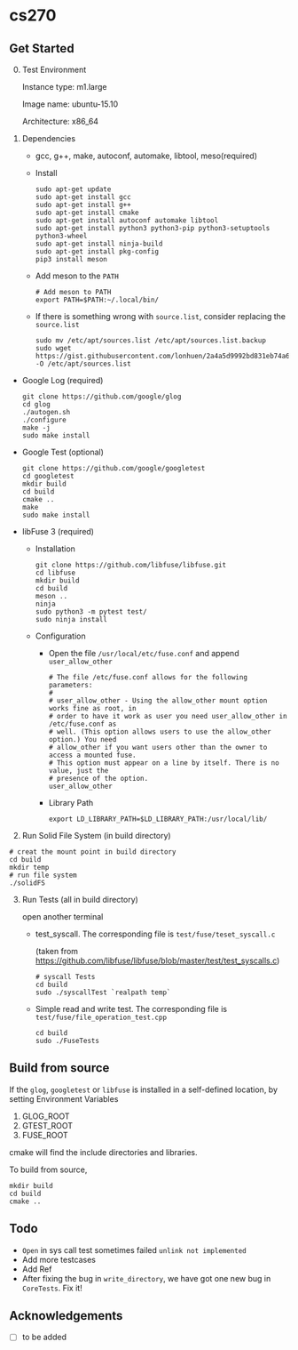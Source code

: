 # cs270

## Get Started

0. Test Environment

   Instance type: m1.large

   Image name: ubuntu-15.10

   Architecture: x86_64


1. Dependencies
    * gcc, g++, make, autoconf, automake, libtool, meso(required)
    * Install
      ``` shell
      sudo apt-get update
      sudo apt-get install gcc
      sudo apt-get install g++
      sudo apt-get install cmake
      sudo apt-get install autoconf automake libtool
      sudo apt-get install python3 python3-pip python3-setuptools python3-wheel
      sudo apt-get install ninja-build
      sudo apt-get install pkg-config
      pip3 install meson
    * Add meson to the `PATH`
      ``` shell
      # Add meson to PATH
      export PATH=$PATH:~/.local/bin/
      ```
    * If there is something wrong with `source.list`, consider replacing the `source.list`
    
      ``` shell
      sudo mv /etc/apt/sources.list /etc/apt/sources.list.backup
      sudo wget https://gist.githubusercontent.com/lonhuen/2a4a5d9992bd831eb74a6b903107c927/raw/53dc53adac5faed5335072a11b5a30d7d41578a6/source.list.cs270 -O /etc/apt/sources.list
      ```
* Google Log (required)

    ``` shell
    git clone https://github.com/google/glog
    cd glog
    ./autogen.sh
    ./configure
    make -j
    sudo make install
    ```

* Google Test (optional)

  ``` shell
  git clone https://github.com/google/googletest
  cd googletest
  mkdir build
  cd build
  cmake ..
  make
  sudo make install
  ```
* libFuse 3 (required)
  * Installation
    ``` shell
    git clone https://github.com/libfuse/libfuse.git
    cd libfuse
    mkdir build
    cd build
    meson ..
    ninja
    sudo python3 -m pytest test/
    sudo ninja install
    ```
  * Configuration
      * Open the file `/usr/local/etc/fuse.conf` and append `user_allow_other`
        ``` shell
        # The file /etc/fuse.conf allows for the following parameters:
        #
        # user_allow_other - Using the allow_other mount option works fine as root, in
        # order to have it work as user you need user_allow_other in /etc/fuse.conf as
        # well. (This option allows users to use the allow_other option.) You need
        # allow_other if you want users other than the owner to access a mounted fuse.
        # This option must appear on a line by itself. There is no value, just the
        # presence of the option.
        user_allow_other
        ```
      * Library Path
      
        ``` shell
        export LD_LIBRARY_PATH=$LD_LIBRARY_PATH:/usr/local/lib/
2. Run Solid File System (in build directory)

``` shell
# creat the mount point in build directory
cd build
mkdir temp
# run file system
./solidFS
```

3. Run Tests (all in build directory)

   open another terminal

   * test_syscall. The corresponding file is `test/fuse/teset_syscall.c`

     (taken from https://github.com/libfuse/libfuse/blob/master/test/test_syscalls.c)

     ``` shell
     # syscall Tests
     cd build
     sudo ./syscallTest `realpath temp`
     ```

   * Simple read and write test. The corresponding file is `test/fuse/file_operation_test.cpp`

     ``` shell
     cd build
     sudo ./FuseTests
     ```


## Build from source

If the `glog`, `googletest` or `libfuse` is installed in a self-defined location, by setting Environment Variables

1. GLOG_ROOT
2. GTEST_ROOT
3. FUSE_ROOT

cmake will find the include directories and libraries.

To build from source,

``` shell
mkdir build
cd build
cmake ..
```

## Todo

* `Open` in sys call test sometimes failed `unlink not implemented`
* Add more testcases
* Add Ref
* After fixing the bug in `write_directory`, we have got one new bug in `CoreTests`. Fix it!



## Acknowledgements

- [ ] to be added